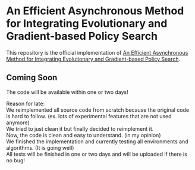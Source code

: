 # An Efficient Asynchronous Method for Integrating Evolutionary and Gradient-based Policy Search

This repository is the official implementation of [An Efficient Asynchronous Method for Integrating Evolutionary and Gradient-based Policy Search](https://papers.nips.cc/paper/2020/file/731309c4bb223491a9f67eac5214fb2e-Paper.pdf). 

## Coming Soon
The code will be available within one or two days!

Reason for late:  
We reimplemented all source code from scratch because the original code is hard to follow. 
(ex. lots of experimental features that are not used anymore)  
We tried to just clean it but finally decided to reimplement it.  
Now, the code is clean and easy to understand. (in my opinion)  
We finished the implementation and currently testing all environments and algorithms. (It is going well)  
All tests will be finished in one or two days and will be uploaded if there is no bug!
